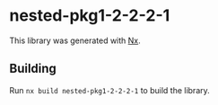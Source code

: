# nested-pkg1-2-2-2-1

This library was generated with [Nx](https://nx.dev).

## Building

Run `nx build nested-pkg1-2-2-2-1` to build the library.

